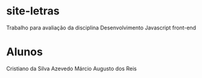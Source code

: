 # site-letras
Trabalho para avaliação da disciplina Desenvolvimento Javascript front-end

# Alunos
Cristiano da Silva Azevedo
Márcio Augusto dos Reis
